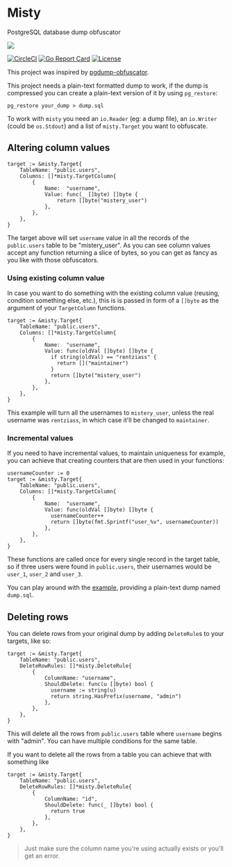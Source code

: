 # Misty
PostgreSQL database dump obfuscator

![](https://media.giphy.com/media/oAbvMXvah1M0U/giphy.gif)

[![CircleCI](https://circleci.com/gh/rentziass/misty/tree/master.svg?style=shield)](https://circleci.com/gh/rentziass/misty/tree/master)
[![Go Report Card](https://goreportcard.com/badge/gojp/goreportcard)](https://goreportcard.com/report/rentziass/misty)
[![License](https://img.shields.io/badge/License-MIT-blue.svg)](/LICENSE)


This project was inspired by [pgdump-obfuscator](https://github.com/ostrovok-team/pgdump-obfuscator).

This project needs a plain-text formatted dump to work, if the dump is
compressed you can create a plain-text version of it by using `pg_restore`:
```
pg_restore your_dump > dump.sql
```

To work with `misty` you need an `io.Reader` (eg: a dump file),
an `io.Writer` (could be `os.Stdout`) and a list
of `misty.Target` you want to obfuscate.

## Altering column values
```golang
target := &misty.Target{
    TableName: "public.users",
    Columns: []*misty.TargetColumn{
        {
            Name:  "username",
            Value: func(_ []byte) []byte {
                return []byte("mistery_user")
            },
        },
    },
}
```

The target above will set `username` value in all the records of
the `public.users` table to be "mistery_user". As you can see column values
accept any function returning a slice of bytes, so you can get as fancy
as you like with those obfuscators.

### Using existing column value
In case you want to do something with the existing column value (reusing,
condition something else, etc.), this is is passed in form of a `[]byte` as the
argument of your `TargetColumn` functions.

```golang
target := &misty.Target{
    TableName: "public.users",
    Columns: []*misty.TargetColumn{
        {
            Name:  "username",
            Value: func(oldVal []byte) []byte {
              if string(oldVal) == "rentziass" {
                return []("maintainer")
              }
              return []byte("mistery_user")
            },
        },
    },
}
```
This example will turn all the usernames to `mistery_user`, unless the real
username was `rentziass`, in which case it'll be changed to `maintainer`.

### Incremental values
If you need to have incremental values, to maintain uniqueness for example, you
can achieve that creating counters that are then used in your functions:

```golang
usernameCounter := 0
target := &misty.Target{
    TableName: "public.users",
    Columns: []*misty.TargetColumn{
        {
            Name:  "username",
            Value: func(oldVal []byte) []byte {
              usernameCounter++
              return []byte(fmt.Sprintf("user_%v", usernameCounter))
            },
        },
    },
}
```

These functions are called once for every single record in the target table, so
if three users were found in `public.users`, their usernames would be `user_1`,
`user_2` and `user_3`.


You can play around with the [example](/example/main.go), providing a plain-text dump
named `dump.sql`.

## Deleting rows
You can delete rows from your original dump by adding `DeleteRule`s to your
targets, like so:

```golang
target := &misty.Target{
    TableName: "public.users",
    DeleteRowRules: []*misty.DeleteRule{
        {
            ColumnName: "username",
            ShouldDelete: func(u []byte) bool {
              username := string(u)
              return string.HasPrefix(username, "admin")
            },
        },
    },
}
```

This will delete all the rows from `public.users` table where `username` begins
with "admin". You can have multiple conditions for the same table.

If you want to delete all the rows from a table you can achieve that with
something like

```golang
target := &misty.Target{
    TableName: "public.users",
    DeleteRowRules: []*misty.DeleteRule{
        {
            ColumnName: "id",
            ShouldDelete: func(_ []byte) bool {
              return true
            },
        },
    },
}
```
> Just make sure the column name you're using actually exists or you'll get an
> error.
